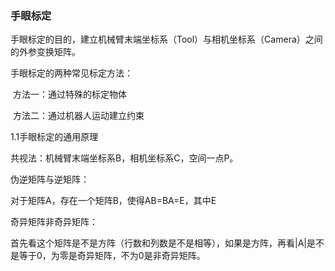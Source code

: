 ### 手眼标定

手眼标定的目的，建立机械臂末端坐标系（Tool）与相机坐标系（Camera）之间的外参变换矩阵。

手眼标定的两种常见标定方法：

​			方法一：通过特殊的标定物体

​			方法二：通过机器人运动建立约束

1.1手眼标定的通用原理

共视法：机械臂末端坐标系B，相机坐标系C，空间一点P。



伪逆矩阵与逆矩阵：

对于矩阵A，存在一个矩阵B，使得AB=BA=E，其中E



奇异矩阵非奇异矩阵：

首先看这个矩阵是不是方阵（行数和列数是不是相等），如果是方阵，再看|A|是不是等于0，为零是奇异矩阵，不为0是非奇异矩阵。

